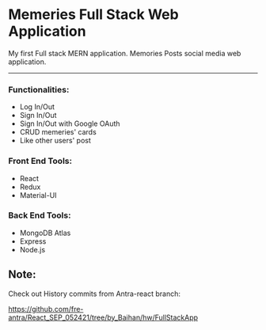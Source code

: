 # Memeries Full Stack Web Application
My first Full stack MERN application. Memories Posts social media web application. 


--------------------------------------------------

### Functionalities:
- Log In/Out
- Sign In/Out 
- Sign In/Out with Google OAuth
- CRUD memeries' cards
- Like other users' post


### Front End Tools:
- React
- Redux
- Material-UI


### Back End Tools:
- MongoDB Atlas
- Express
- Node.js


## Note:
Check out History commits from Antra-react branch:

https://github.com/fre-antra/React_SEP_052421/tree/by_Baihan/hw/FullStackApp